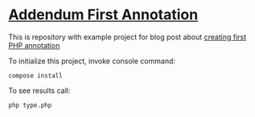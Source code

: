 # [Addendum First Annotation](https://maslosoft.com/blog/2017/03/27/creating-your-first-php-annotation-with-addendum/)

This is repository with example project for
blog post about [creating first PHP annotation](https://maslosoft.com/blog/2017/03/27/creating-your-first-php-annotation-with-addendum/)

To initialize this project, invoke console command:

```
compose install
```

To see results call:

```
php type.php
```
